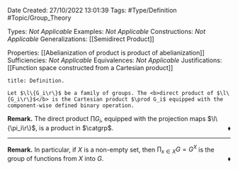 <div class="topSpace"></div>

Date Created: 27/10/2022 13:01:39
Tags: #Type/Definition #Topic/Group_Theory

Types: <i>Not Applicable</i>
Examples: <i>Not Applicable</i>
Constructions: <i>Not Applicable</i>
Generalizations: [[Semidirect Product]]

Properties: [[Abelianization of product is product of abelianization]]
Sufficiencies: <i>Not Applicable</i>
Equivalences: <i>Not Applicable</i>
Justifications: [[Function space constructed from a Cartesian product]]

``` ad-Definition
title: Definition.

Let $\l\{G_i\r\}$ be a family of groups. The <b>direct product of $\l\{G_i\r\}$</b> is the Cartesian product $\prod G_i$ equipped with the component-wise defined binary operation.

```

<b>Remark.</b> The direct product $\prod G_i$, equipped with the projection maps $\l\{\pi_i\r\}$, is a product in $\catgrp$.<span style="float:right;">$\blacklozenge$</span>

---

<b>Remark.</b> In particular, if $X$ is a non-empty set, then $\prod_{x\in X}G=G^X$ is the group of functions from $X$ into $G$.<span style="float:right;">$\blacklozenge$</span>
